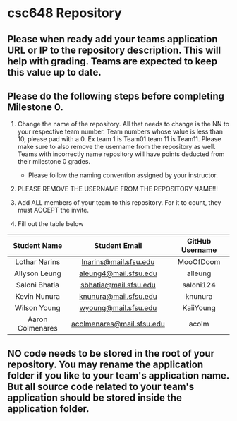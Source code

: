 # csc648 Repository

## Please when ready add your teams application URL or IP to the repository description. This will help with grading. Teams are expected to keep this value up to date.

## Please do the following steps before completing Milestone 0.
1. Change the name of the repository. All that needs to change is the NN to your respective team number. Team numbers whose value is less than 10, please pad with a 0. Ex team 1 is Team01 team 11 is Team11. Please make sure to also remove the username from the repository as well. Teams with incorrectly name repository will have points deducted from their milestone 0 grades.
      - Please follow the naming convention assigned by your instructor.

1. PLEASE REMOVE THE USERNAME FROM THE REPOSITORY NAME!!!

2. Add ALL members of your team to this repository. For it to count, they must ACCEPT the invite.

3. Fill out the table below


| Student Name | Student Email | GitHub Username |
|    :---:     |     :---:     |     :---:       |
| Lothar Narins | lnarins@mail.sfsu.edu | MooOfDoom |
| Allyson Leung| aleung4@mail.sfsu.edu |alleung|
| Saloni Bhatia|sbhatia@mail.sfsu.edu|saloni124|
| Kevin Nunura | knunura@mail.sfsu.edu| knunura  |
| Wilson Young | wyoung@mail.sfsu.edu | KaiiYoung |
| Aaron Colmenares | acolmenares@mail.sfsu.edu | acolm |

## NO code needs to be stored in the root of your repository. You may rename the application folder if you like to your team's application name. But all source code related to your team's application should be stored inside the application folder.
